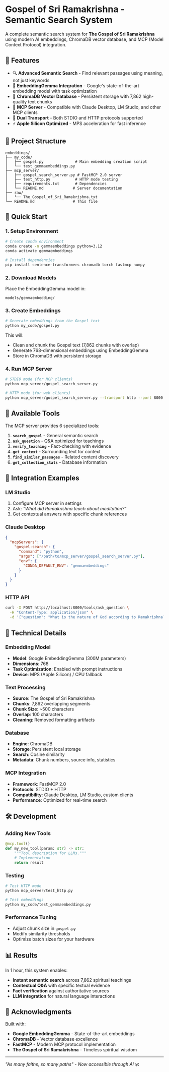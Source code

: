 # Gospel of Sri Ramakrishna - Semantic Search System

A complete semantic search system for **The Gospel of Sri Ramakrishna** using modern AI embeddings, ChromaDB vector database, and MCP (Model Context Protocol) integration.

## 🌟 Features

- 🔍 **Advanced Semantic Search** - Find relevant passages using meaning, not just keywords
- 🤖 **EmbeddingGemma Integration** - Google's state-of-the-art embedding model with task optimization
- 💾 **ChromaDB Vector Database** - Persistent storage with 7,862 high-quality text chunks
- 🔧 **MCP Server** - Compatible with Claude Desktop, LM Studio, and other MCP clients
- 📡 **Dual Transport** - Both STDIO and HTTP protocols supported
- ⚡ **Apple Silicon Optimized** - MPS acceleration for fast inference

## 📁 Project Structure

```
embeddings/
├── my_code/
│   ├── gospel.py              # Main embedding creation script
│   └── test_gemmaembeddings.py
├── mcp_server/
│   ├── gospel_search_server.py # FastMCP 2.0 server
│   ├── test_http.py           # HTTP mode testing
│   ├── requirements.txt       # Dependencies
│   └── README.md             # Server documentation
├── raw/
│   └── The_Gospel_of_Sri_Ramakrishna.txt
└── README.md                 # This file
```

## 🚀 Quick Start

### 1. Setup Environment

```bash
# Create conda environment
conda create -n gemmaembeddings python=3.12
conda activate gemmaembeddings

# Install dependencies
pip install sentence-transformers chromadb torch fastmcp numpy
```

### 2. Download Models

Place the EmbeddingGemma model in:
```
models/gemmaembedding/
```

### 3. Create Embeddings

```bash
# Generate embeddings from the Gospel text
python my_code/gospel.py
```

This will:
- Clean and chunk the Gospel text (7,862 chunks with overlap)
- Generate 768-dimensional embeddings using EmbeddingGemma
- Store in ChromaDB with persistent storage

### 4. Run MCP Server

```bash
# STDIO mode (for MCP clients)
python mcp_server/gospel_search_server.py

# HTTP mode (for web clients)
python mcp_server/gospel_search_server.py --transport http --port 8000
```

## 🔧 Available Tools

The MCP server provides 6 specialized tools:

1. **`search_gospel`** - General semantic search
2. **`ask_question`** - Q&A optimized for teachings  
3. **`verify_teaching`** - Fact-checking with evidence
4. **`get_context`** - Surrounding text for context
5. **`find_similar_passages`** - Related content discovery
6. **`get_collection_stats`** - Database information

## 🤖 Integration Examples

### LM Studio
1. Configure MCP server in settings
2. Ask: *"What did Ramakrishna teach about meditation?"*
3. Get contextual answers with specific chunk references

### Claude Desktop
```json
{
  "mcpServers": {
    "gospel-search": {
      "command": "python",
      "args": ["/path/to/mcp_server/gospel_search_server.py"],
      "env": {
        "CONDA_DEFAULT_ENV": "gemmaembeddings"
      }
    }
  }
}
```

### HTTP API
```bash
curl -X POST http://localhost:8000/tools/ask_question \
  -H "Content-Type: application/json" \
  -d '{"question": "What is the nature of God according to Ramakrishna?"}'
```

## 🎯 Technical Details

### Embedding Model
- **Model**: Google EmbeddingGemma (300M parameters)
- **Dimensions**: 768
- **Task Optimization**: Enabled with prompt instructions
- **Device**: MPS (Apple Silicon) / CPU fallback

### Text Processing
- **Source**: The Gospel of Sri Ramakrishna
- **Chunks**: 7,862 overlapping segments
- **Chunk Size**: ~500 characters
- **Overlap**: 100 characters
- **Cleaning**: Removed formatting artifacts

### Database
- **Engine**: ChromaDB
- **Storage**: Persistent local storage
- **Search**: Cosine similarity
- **Metadata**: Chunk numbers, source info, statistics

### MCP Integration
- **Framework**: FastMCP 2.0
- **Protocols**: STDIO + HTTP
- **Compatibility**: Claude Desktop, LM Studio, custom clients
- **Performance**: Optimized for real-time search

## 🛠️ Development

### Adding New Tools
```python
@mcp.tool()
def my_new_tool(param: str) -> str:
    """Tool description for LLMs."""
    # Implementation
    return result
```

### Testing
```bash
# Test HTTP mode
python mcp_server/test_http.py

# Test embeddings
python my_code/test_gemmaembeddings.py
```

### Performance Tuning
- Adjust chunk size in `gospel.py`
- Modify similarity thresholds
- Optimize batch sizes for your hardware

## 📊 Results

In 1 hour, this system enables:
- **Instant semantic search** across 7,862 spiritual teachings
- **Contextual Q&A** with specific textual evidence
- **Fact verification** against authoritative sources
- **LLM integration** for natural language interactions

## 🙏 Acknowledgments

Built with:
- **Google EmbeddingGemma** - State-of-the-art embeddings
- **ChromaDB** - Vector database excellence
- **FastMCP** - Modern MCP protocol implementation
- **The Gospel of Sri Ramakrishna** - Timeless spiritual wisdom

---

*"As many faiths, so many paths" - Now accessible through AI* 🕉️